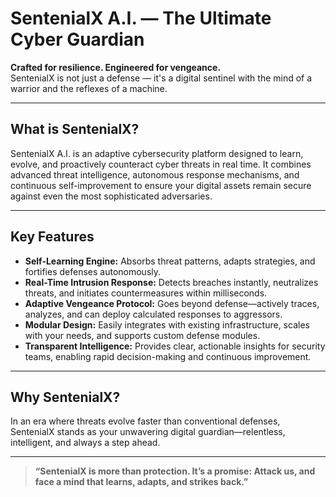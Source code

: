 # SentenialX A.I. — The Ultimate Cyber Guardian

**Crafted for resilience. Engineered for vengeance.**  
SentenialX is not just a defense — it's a digital sentinel with the mind of a warrior and the reflexes of a machine.

---

## What is SentenialX?

SentenialX A.I. is an adaptive cybersecurity platform designed to learn, evolve, and proactively counteract cyber threats in real time. It combines advanced threat intelligence, autonomous response mechanisms, and continuous self-improvement to ensure your digital assets remain secure against even the most sophisticated adversaries.

---

## Key Features

- **Self-Learning Engine:** Absorbs threat patterns, adapts strategies, and fortifies defenses autonomously.
- **Real-Time Intrusion Response:** Detects breaches instantly, neutralizes threats, and initiates countermeasures within milliseconds.
- **Adaptive Vengeance Protocol:** Goes beyond defense—actively traces, analyzes, and can deploy calculated responses to aggressors.
- **Modular Design:** Easily integrates with existing infrastructure, scales with your needs, and supports custom defense modules.
- **Transparent Intelligence:** Provides clear, actionable insights for security teams, enabling rapid decision-making and continuous improvement.

---

## Why SentenialX?

In an era where threats evolve faster than conventional defenses, SentenialX stands as your unwavering digital guardian—relentless, intelligent, and always a step ahead.

---

> **“SentenialX is more than protection. It’s a promise: Attack us, and face a mind that learns, adapts, and strikes back.”**

